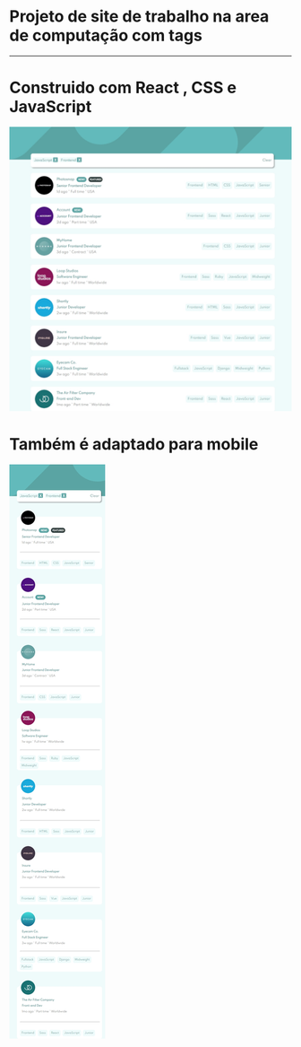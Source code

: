 
# Projeto de site de trabalho na area de computação com tags

<hr/>

# Construido com React , CSS e JavaScript 

<img src="job.jpg" alt="">

# Também é adaptado para mobile 

<img src="job-mobile.jpg" alt="">



